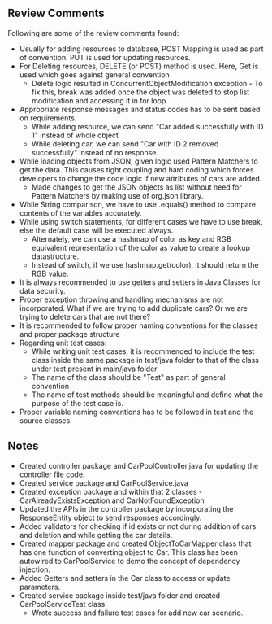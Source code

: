 ## Review Comments
Following are some of the review comments found:
- Usually for adding resources to database, POST Mapping is used as part of convention.
PUT is used for updating resources.
- For Deleting resources, DELETE (or POST) method is used. Here, Get is used which goes against general convention
  - Delete logic resulted in ConcurrentObjectModification exception - To fix this, break was added once the object was deleted to stop list modification and accessing it in for loop.
- Appropriate response messages and status codes has to be sent based on requirements.
  - While adding resource, we can send "Car added successfully with ID 1" instead of whole object
  - While deleting car, we can send "Car with ID 2 removed successfully" instead of no response.
- While loading objects from JSON, given logic used Pattern Matchers to get the data. This causes tight coupling and hard coding which forces developers to change the code logic if new attributes of cars are added.
  - Made changes to get the JSON objects as list without need for Pattern Matchers by making use of org.json library.
- While String comparison, we have to use .equals() method to compare contents of the variables accurately.
- While using switch statements, for different cases we have to use break, else the default case will be executed always.
  - Alternately, we can use a hashmap of color as key and RGB equivalent representation of the color as value to create a lookup datastructure.
  - Instead of switch, if we use hashmap.get(color), it should return the RGB value.
- It is always recommended to use getters and setters in Java Classes for data security.
- Proper exception throwing and handling mechanisms are not incorporated. What if we are trying to add duplicate cars? Or we are trying to delete cars that are not there?
- It is recommended to follow proper naming conventions for the classes and proper package structure 
- Regarding unit test cases:
  - While writing unit test cases, it is recommended to include the test class inside the same package in test/java folder to that of the class under test present in main/java folder
  - The name of the class should be "<ServiceClass>Test" as part of general convention 
  - The name of test methods should be meaningful and define what the purpose of the test case is.
- Proper variable naming conventions has to be followed in test and the source classes.
## Notes
- Created controller package and CarPoolController.java for updating the controller file code.
- Created service package and CarPoolService.java
- Created exception package and within that 2 classes - CarAlreadyExistsException and CarNotFoundException
- Updated the APIs in the controller package by incorporating the ResponseEntity object to send responses accordingly.
- Added validators for checking if id exists or not during addition of cars and deletion and while getting the car details.
- Created mapper package and created ObjectToCarMapper class that has one function of converting object to Car. This class has been autowired to CarPoolService to demo the concept of dependency injection.
- Added Getters and setters in the Car class to access or update parameters.
- Created service package inside test/java folder and created CarPoolServiceTest class
  - Wrote success and failure test cases for add new car scenario.